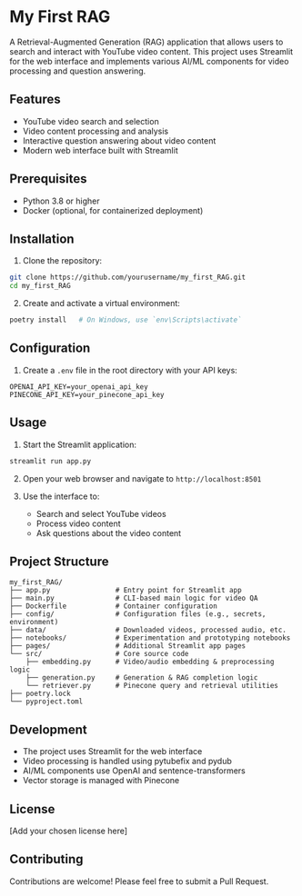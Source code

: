 # My First RAG

A Retrieval-Augmented Generation (RAG) application that allows users to search and interact with YouTube video content. This project uses Streamlit for the web interface and implements various AI/ML components for video processing and question answering.

## Features

- YouTube video search and selection
- Video content processing and analysis
- Interactive question answering about video content
- Modern web interface built with Streamlit

## Prerequisites

- Python 3.8 or higher
- Docker (optional, for containerized deployment)

## Installation

1. Clone the repository:
```bash
git clone https://github.com/yourusername/my_first_RAG.git
cd my_first_RAG
```

2. Create and activate a virtual environment:
```bash
poetry install   # On Windows, use `env\Scripts\activate`
```


## Configuration

1. Create a `.env` file in the root directory with your API keys:
```
OPENAI_API_KEY=your_openai_api_key
PINECONE_API_KEY=your_pinecone_api_key
```

## Usage

1. Start the Streamlit application:
```bash
streamlit run app.py
```

2. Open your web browser and navigate to `http://localhost:8501`

3. Use the interface to:
   - Search and select YouTube videos
   - Process video content
   - Ask questions about the video content

## Project Structure

```
my_first_RAG/
├── app.py                # Entry point for Streamlit app
├── main.py               # CLI-based main logic for video QA
├── Dockerfile            # Container configuration
├── config/               # Configuration files (e.g., secrets, environment)
├── data/                 # Downloaded videos, processed audio, etc.
├── notebooks/            # Experimentation and prototyping notebooks
├── pages/                # Additional Streamlit app pages
└── src/                  # Core source code
    ├── embedding.py      # Video/audio embedding & preprocessing logic
    ├── generation.py     # Generation & RAG completion logic
    └── retriever.py      # Pinecone query and retrieval utilities
├── poetry.lock
└── pyproject.toml 
```


## Development

- The project uses Streamlit for the web interface
- Video processing is handled using pytubefix and pydub
- AI/ML components use OpenAI and sentence-transformers
- Vector storage is managed with Pinecone

## License

[Add your chosen license here]

## Contributing

Contributions are welcome! Please feel free to submit a Pull Request. 